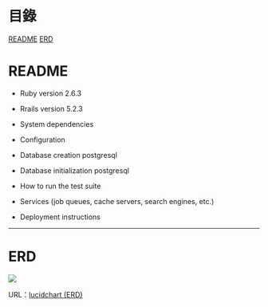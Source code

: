 # 目錄
[README](#README)
[ERD](#ERD)

# README
* Ruby version 2.6.3

* Rrails version 5.2.3

* System dependencies

* Configuration

* Database creation postgresql

* Database initialization postgresql

* How to run the test suite

* Services (job queues, cache servers, search engines, etc.)

* Deployment instructions

---

# ERD

![](https://i.imgur.com/YsLjHue.png)

URL：[lucidchart (ERD)](https://www.lucidchart.com/documents/view/78befe44-6432-4bb0-8769-a333bed76869)